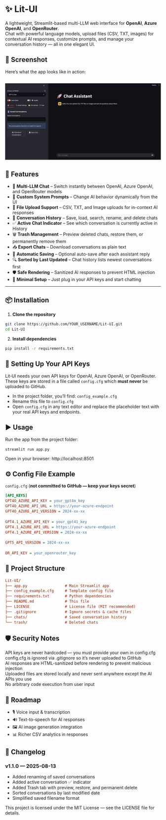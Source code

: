 # ✨ Lit-UI

A lightweight, Streamlit-based multi-LLM web interface for **OpenAI**, **Azure OpenAI**, and **OpenRouter**.  
Chat with powerful language models, upload files (CSV, TXT, images) for contextual AI responses, customize prompts, and manage your conversation history — all in one elegant UI.

## 📸 Screenshot

Here’s what the app looks like in action:

![Lit-UI Screenshot](docs/Lit-UI.png)
---

## 🚀 Features
- 💬 **Multi-LLM Chat** – Switch instantly between OpenAI, Azure OpenAI, and OpenRouter models
- 📝 **Custom System Prompts** – Change AI behavior dynamically from the UI
- 📁 **File Upload Support** – CSV, TXT, and Image uploads for in-context AI responses
- 💾 **Conversation History** – Save, load, search, rename, and delete chats
- ✅ **Active Chat Indicator** – See which conversation is currently active in History
- 🗑️ **Trash Management** – Preview deleted chats, restore them, or permanently remove them
- 📥 **Export Chats** – Download conversations as plain text
- 🔄 **Automatic Saving** – Optional auto-save after each assistant reply
- 🔍 **Sorted by Last Updated** – Chat history lists newest conversations first
- 🛡️ **Safe Rendering** – Sanitized AI responses to prevent HTML injection
- 🎯 **Minimal Setup** – Just plug in your API keys and start chatting

---

## 📦 Installation

1. **Clone the repository**
```bash
git clone https://github.com/YOUR_USERNAME/Lit-UI.git
cd Lit-UI
```

2. **Install dependencies**
```bash
pip install -r requirements.txt
```

## 🔑 Setting Up Your API Keys

Lit‑UI needs your own API keys for OpenAI, Azure OpenAI, or OpenRouter.  
These keys are stored in a file called `config.cfg` which **must never** be uploaded to GitHub.


- In the project folder, you’ll find: `config_example.cfg`  
- Rename this file to `config.cfg`  
- Open `config.cfg` in any text editor and replace the placeholder text with your real API keys and endpoints.



## ▶️ Usage
Run the app from the project folder:

`streamlit run app.py`

Open in your browser:
http://localhost:8501

## ⚙️ Config File Example
`config.cfg` (**not committed to GitHub — keep your keys secret**)

```ini
[API_KEYS]
GPT4O_AZURE_API_KEY = your_gpt4o_key
GPT4O_AZURE_API_URL = https://your-azure-endpoint
GPT4O_AZURE_API_VERSION = 2024-xx-xx

GPT4.1_AZURE_API_KEY = your_gpt41_key
GPT4.1_AZURE_API_URL = https://your-azure-endpoint
GPT4.1_AZURE_API_VERSION = 2024-xx-xx

GPT5_API_VERSION = 2024-xx-xx

OR_API_KEY = your_openrouter_key
```


## 📂 Project Structure
```ini
Lit-UI/
├── app.py                 # Main Streamlit app
├── config_example.cfg     # Template config file
├── requirements.txt       # Python dependencies
├── README.md              # This file
├── LICENSE                # License file (MIT recommended)
├── .gitignore             # Ignore secrets & cache files
├── chats/                 # Saved conversation history
└── trash/                 # Deleted chats
```
## 🛡 Security Notes
API keys are never hardcoded — you must provide your own in config.cfg  
config.cfg is ignored via .gitignore so it’s never uploaded to GitHub  
AI responses are HTML-sanitized before rendering to prevent malicious injection  
Uploaded files are stored locally and never sent anywhere except the AI APIs you use  
No arbitrary code execution from user input  


## 📌 Roadmap
- 🎙️ Voice input & transcription
- 🔊 Text-to-speech for AI responses
- 🖼 AI image generation integration
- 📊 Richer CSV analytics in responses

## 📜 Changelog
### v1.1.0 — 2025-08-13
- Added renaming of saved conversations
- Added active conversation ✅ indicator
- Added Trash tab with preview, restore, and permanent delete
- Sorted conversations by last modified date
- Simplified saved filename format

This project is licensed under the MIT License — see the LICENSE file for details.

